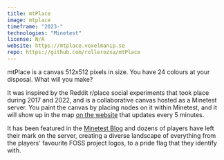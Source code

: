 ```yaml
---
title: mtPlace
image: mtplace
timeframe: "2023-"
technologies: "Minetest"
license: N/A
website: https://mtplace.voxelmanip.se
repo: https://github.com/rollerozxa/mtPlace
---
```


mtPlace is a canvas 512x512 pixels in size. You have 24 colours at your disposal. What will you make?

It was inspired by the Reddit r/place social experiments that took place during 2017 and 2022, and is a collaborative canvas hosted as a Minetest server. You paint the canvas by placing nodes on it within Minetest, and it will show up in the map [on the website](https://mtplace.voxelmanip.se) that updates every 5 minutes.

It has been featured in the [Minetest Blog](https://blog.minetest.net/2023/03/12/February/#server-news) and dozens of players have left their mark on the server, creating a diverse landscape of everything from the players' favourite FOSS project logos, to a pride flag that they identify with.
